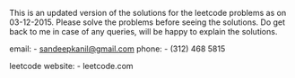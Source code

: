 This is an updated version of the solutions for the leetcode problems as on 03-12-2015. Please solve the problems before seeing the solutions. Do get back to me in case of any queries, will be happy to explain the solutions.

email: - sandeepkanil@gmail.com
phone: - (312) 468 5815

leetcode website: - leetcode.com

